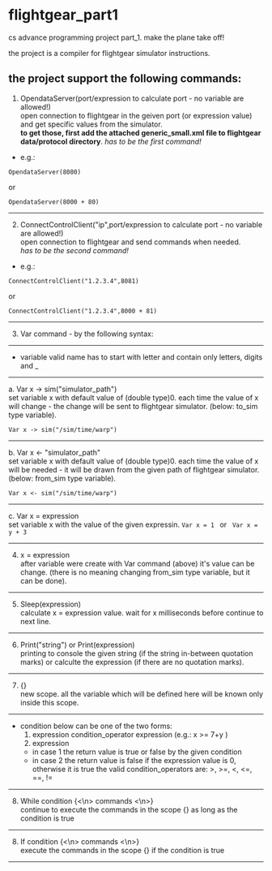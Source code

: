 # flightgear_part1
cs advance programming project part_1. make the plane take off!  

the project is a compiler for flightgear simulator instructions.  

the project support the following commands:
-----------------------------------------------------------------------------------------------------------------------------
1. OpendataServer(port/expression to calculate port - no variable are allowed!)  
open connection to flightgear in the geiven port (or expression value) and get specific values from the simulator.  
**to get those, first add the attached generic_small.xml file to flightgear data/protocol directory**.
*has to be the first command!*  
* e.g.:
```
OpendataServer(8080)  
```  
or  
```
OpendataServer(8000 + 80)  
```
*****************************************************************************************************************************
2. ConnectControlClient("ip",port/expression to calculate port - no variable are allowed!)  
open connection to flightgear and send commands when needed.  
*has to be the second command!*
* e.g.:
```
ConnectControlClient("1.2.3.4",8081)  
```  
or  
```
ConnectControlClient("1.2.3.4",8000 + 81)  
```
*****************************************************************************************************************************
3. Var command - by the following syntax:
*********************
- variable valid name has to start with letter and contain only letters, digits and _
*********************
  a. Var x -> sim("simulator_path")  
set variable x with default value of (double type)0. each time the value of x will change - the change will be sent to  flightgear simulator. (below: to_sim type variable).
  ```
  Var x -> sim("/sim/time/warp")  
  ```
*********************
  b. Var x <- "simulator_path"  
set variable x with default value of (double type)0. each time the value of x will be needed - it will be drawn from the given path of flightgear simulator. (below: from_sim type variable).  
  ```
  Var x <- sim("/sim/time/warp")  
  ```
*********************
  c. Var x = expression  
set variable x with the value of the given expressin.
  ``` Var x = 1  ``` or ``` Var x = y + 3```
*****************************************************************************************************************************
4. x = expression  
after variable were create with Var command (above) it's value can be change. (there is no meaning changing from_sim type variable, but it can be done).
*****************************************************************************************************************************
5. Sleep(expression)  
calculate x = expression value. wait for x milliseconds before continue to next line.
*****************************************************************************************************************************
6. Print("string") or Print(expression)  
printing to console the given string (if the string in-between quotation marks) or calculte the expression (if there are no quotation marks).
*****************************************************************************************************************************
7. {}  
new scope. all the variable which will be defined here will be known only inside this scope.
*****************************************************************************************************************************
- condition below can be one of the two forms:  
  1. expression condition_operator expression (e.g.: x >= 7+y )
  2. expression
  - in case 1 the return value is true or false by the given condition
  - in case 2 the return value is false if the expression value is 0, otherwise it is true
the valid condition_operators are: >, >=, <, <=, ==, !=
*****************************************************************************************************************************
8. While condition {<\n> commands <\n>}  
continue to execute the commands in the scope {} as long as the condition is true
*****************************************************************************************************************************
8. If condition {<\n> commands <\n>}  
execute the commands in the scope {} if the condition is true
*****************************************************************************************************************************
